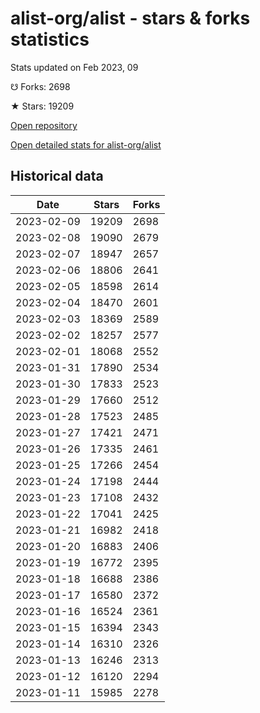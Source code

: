 # alist-org/alist - stars & forks statistics

Stats updated on Feb 2023, 09

☋ Forks: 2698

★ Stars: 19209

[Open repository](https://github.com/alist-org/alist)

[Open detailed stats for alist-org/alist](https://reviewgithub.com/rep/alist-org/alist)

## Historical data
| Date | Stars | Forks |
|------|-------|-------|
| 2023-02-09 | 19209 | 2698 | 
| 2023-02-08 | 19090 | 2679 | 
| 2023-02-07 | 18947 | 2657 | 
| 2023-02-06 | 18806 | 2641 | 
| 2023-02-05 | 18598 | 2614 | 
| 2023-02-04 | 18470 | 2601 | 
| 2023-02-03 | 18369 | 2589 | 
| 2023-02-02 | 18257 | 2577 | 
| 2023-02-01 | 18068 | 2552 | 
| 2023-01-31 | 17890 | 2534 | 
| 2023-01-30 | 17833 | 2523 | 
| 2023-01-29 | 17660 | 2512 | 
| 2023-01-28 | 17523 | 2485 | 
| 2023-01-27 | 17421 | 2471 | 
| 2023-01-26 | 17335 | 2461 | 
| 2023-01-25 | 17266 | 2454 | 
| 2023-01-24 | 17198 | 2444 | 
| 2023-01-23 | 17108 | 2432 | 
| 2023-01-22 | 17041 | 2425 | 
| 2023-01-21 | 16982 | 2418 | 
| 2023-01-20 | 16883 | 2406 | 
| 2023-01-19 | 16772 | 2395 | 
| 2023-01-18 | 16688 | 2386 | 
| 2023-01-17 | 16580 | 2372 | 
| 2023-01-16 | 16524 | 2361 | 
| 2023-01-15 | 16394 | 2343 | 
| 2023-01-14 | 16310 | 2326 | 
| 2023-01-13 | 16246 | 2313 | 
| 2023-01-12 | 16120 | 2294 | 
| 2023-01-11 | 15985 | 2278 | 

